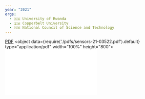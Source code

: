 ```yaml
---
year: "2021"
orgs:
  - 🇷🇼 University of Rwanda
  - 🇿🇲 Copperbelt University
  - 🇷🇼 National Council of Science and Technology
---
```


[PDF](pdfs/sensors-21-03522.pdf)
<object data={require('./pdfs/sensors-21-03522.pdf').default} type="application/pdf" width="100%" height="800"></object>
![](pdfs/sensors-21-03522.pdf)